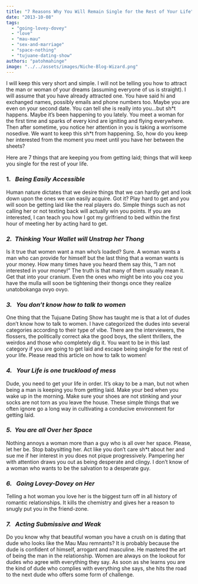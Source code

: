 ```yaml
---
title: "7 Reasons Why You Will Remain Single for the Rest of Your Life"
date: "2013-10-08"
tags: 
  - "going-lovey-dovey"
  - "love"
  - "mau-mau"
  - "sex-and-marriage"
  - "space-nothing"
  - "tujuane-dating-show"
authors: "patohmahinge"
image: "../../assets/images/Niche-Blog-Wizard.png"
---
```


I will keep this very short and simple. I will not be telling you how to attract the man or woman of your dreams (assuming everyone of us is straight). I will assume that you have already attracted one. You have said hi and exchanged names,<!--more--> possibly emails and phone numbers too. Maybe you are even on your second date. You can tell she is really into you…but sh\*t happens. Maybe it’s been happening to you lately. You meet a woman for the first time and sparks of every kind are igniting and flying everywhere. Then after sometime, you notice her attention in you is taking a worrisome nosedive. We want to keep this sh\*t from happening. So, how do you keep her interested from the moment you meet until you have her between the sheets?

Here are 7 things that are keeping you from getting laid; things that will keep you single for the rest of your life.

### **1.   _Being Easily Accessible_**

Human nature dictates that we desire things that we can hardly get and look down upon the ones we can easily acquire. Got it? Play hard to get and you will soon be getting laid like the real players do. Simple things such as not calling her or not texting back will actually win you points. If you are interested, I can teach you how I got my girlfriend to bed within the first hour of meeting her by acting hard to get.

### _2.  Thinking Your Wallet will Unstrap her Thong_

Is it true that women want a man who’s loaded? Sure. A woman wants a man who can provide for himself but the last thing that a woman wants is your money. How many times have you heard them say this, “I am not interested in your money!” The truth is that many of them usually mean it. Get that into your cranium. Even the ones who might be into you coz you have the mulla will soon be tightening their thongs once they realize unatobokanga ovyo ovyo.

### _**3.   You don’t know how to talk to women**_

One thing that the Tujuane Dating Show has taught me is that a lot of dudes don’t know how to talk to women. I have categorized the dudes into several categories according to their type of vibe. There are the interviewers, the flossers, the politically correct aka the good boys, the silent thrillers, the weirdos and those who completely dig it. You want to be in this last category if you are going to get laid and escape being single for the rest of your life. Please read this article on how to talk to women!

### _**4.   Your Life is one truckload of mess**_

Dude, you need to get your life in order. It’s okay to be a man, but not when being a man is keeping you from getting laid. Make your bed when you wake up in the morning. Make sure your shoes are not stinking and your socks are not torn as you leave the house. These simple things that we often ignore go a long way in cultivating a conducive environment for getting laid.

### _**5.  You are all Over her Space**_

Nothing annoys a woman more than a guy who is all over her space. Please, let her be. Stop babysitting her. Act like you don’t care sh\*t about her and sue me if her interest in you does not pique progressively. Pampering her with attention draws you out as being desperate and clingy. I don’t know of a woman who wants to be the salvation to a desperate guy.

### _**6.   Going Lovey-Dovey on Her**_

Telling a hot woman you love her is the biggest turn off in all history of romantic relationships. It kills the chemistry and gives her a reason to snugly put you in the friend-zone.

### _**7.   Acting Submissive and Weak**_

Do you know why that beautiful woman you have a crush on is dating that dude who looks like the Mau Mau remnants? It is probably because the dude is confident of himself, arrogant and masculine. He mastered the art of being the man in the relationship. Women are always on the lookout for dudes who agree with everything they say. As soon as she learns you are the kind of dude who complies with everything she says, she hits the road to the next dude who offers some form of challenge.
